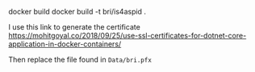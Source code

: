 docker build
     docker build -t bri/is4aspid .



I use this link to generate the certificate https://mohitgoyal.co/2018/09/25/use-ssl-certificates-for-dotnet-core-application-in-docker-containers/

Then replace the file found in `Data/bri.pfx`
